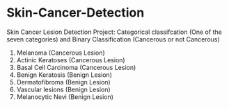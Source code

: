 # Skin-Cancer-Detection

Skin Cancer Lesion Detection Project: Categorical classifcation (One of the seven categories) and Binary Classification (Cancerous or not Cancerous)

1. Melanoma (Cancerous Lesion)
2. Actinic Keratoses (Cancerous Lesion)
3. Basal Cell Carcinoma (Cancerous Lesion)
4. Benign Keratosis (Benign Lesion)
5. Dermatofibroma (Benign Lesion)
6. Vascular lesions (Benign Lesion)
7. Melanocytic Nevi (Benign Lesion)
